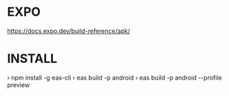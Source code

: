 # EXPO
https://docs.expo.dev/build-reference/apk/

# INSTALL
› npm install -g eas-cli
› eas build -p android
› eas build -p android --profile preview